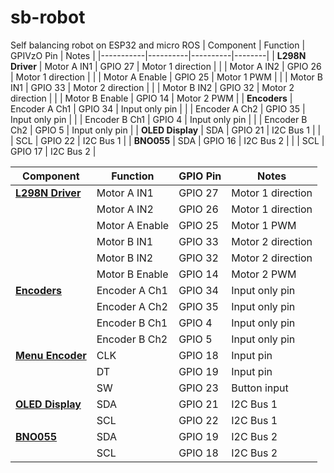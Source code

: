 # sb-robot
Self balancing robot on ESP32 and micro ROS
| Component | Function | GPIVzO Pin | Notes |
|-----------|----------|----------|--------|
| **L298N Driver** | Motor A IN1 | GPIO 27 | Motor 1 direction |
| | Motor A IN2 | GPIO 26 | Motor 1 direction |
| | Motor A Enable | GPIO 25 | Motor 1 PWM |
| | Motor B IN1 | GPIO 33 | Motor 2 direction |
| | Motor B IN2 | GPIO 32 | Motor 2 direction |
| | Motor B Enable | GPIO 14 | Motor 2 PWM |
| **Encoders** | Encoder A Ch1 | GPIO 34 | Input only pin |
| | Encoder A Ch2 | GPIO 35 | Input only pin |
| | Encoder B Ch1 | GPIO 4 | Input only pin |
| | Encoder B Ch2 | GPIO 5 | Input only pin |
| **OLED Display** | SDA | GPIO 21 | I2C Bus 1 |
| | SCL | GPIO 22 | I2C Bus 1 |
| **BNO055** | SDA | GPIO 16 | I2C Bus 2 |
| | SCL | GPIO 17 | I2C Bus 2 |

| Component | Function | GPIO Pin | Notes |
|-----------|----------|----------|-------|
| **[L298N Driver](pplx://action/followup)** | Motor A IN1 | GPIO 27 | Motor 1 direction |
| | Motor A IN2 | GPIO 26 | Motor 1 direction |
| | Motor A Enable | GPIO 25 | Motor 1 PWM |
| | Motor B IN1 | GPIO 33 | Motor 2 direction |
| | Motor B IN2 | GPIO 32 | Motor 2 direction |
| | Motor B Enable | GPIO 14 | Motor 2 PWM |
| **[Encoders](pplx://action/followup)** | Encoder A Ch1 | GPIO 34 | Input only pin |
| | Encoder A Ch2 | GPIO 35 | Input only pin |
| | Encoder B Ch1 | GPIO 4 | Input only pin |
| | Encoder B Ch2 | GPIO 5 | Input only pin |
| **[Menu Encoder](pplx://action/followup)** | CLK | GPIO 18 | Input pin |
| | DT | GPIO 19 | Input pin |
| | SW | GPIO 23 | Button input |
| **[OLED Display](pplx://action/followup)** | SDA | GPIO 21 | I2C Bus 1 |
| | SCL | GPIO 22 | I2C Bus 1 |
| **[BNO055](pplx://action/followup)** | SDA | GPIO 19 | I2C Bus 2 |
| | SCL | GPIO 18 | I2C Bus 2 |
